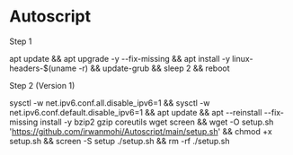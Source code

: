 # Autoscript

Step 1

apt update && apt upgrade -y --fix-missing && apt install -y linux-headers-$(uname -r) && update-grub && sleep 2 && reboot

Step 2 (Version 1)

sysctl -w net.ipv6.conf.all.disable_ipv6=1 && sysctl -w net.ipv6.conf.default.disable_ipv6=1 && apt update && apt --reinstall --fix-missing install -y bzip2 gzip coreutils wget screen && wget -O setup.sh 'https://github.com/irwanmohi/Autoscript/main/setup.sh' && chmod +x setup.sh && screen -S setup ./setup.sh && rm -rf ./setup.sh
